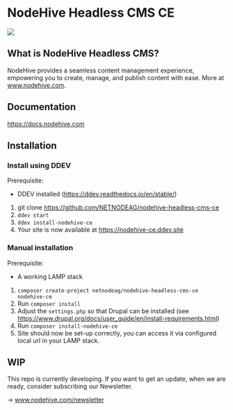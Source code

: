# NodeHive Headless CMS CE

<img src="https://docs.nodehive.com/nodehive-dashboard.png">

## What is NodeHive Headless CMS?

NodeHive provides a seamless content management experience, empowering you to create, manage, and publish content with ease. More at www.nodehive.com.

## Documentation

https://docs.nodehive.com

## Installation

### Install using DDEV

  Prerequisite:
   - DDEV installed (https://ddev.readthedocs.io/en/stable/)

1.  git clone https://github.com/NETNODEAG/nodehive-headless-cms-ce
2. `ddev start`
3. `ddev install-nodehive-ce`
4. Your site is now available at https://nodehive-ce.ddev.site

### Manual installation

  Prerequisite:
   - A working LAMP stack

  1. `composer create-project netnodeag/nodehive-headless-cms-ce nodehive-ce`
  2. Run `composer install`
  3. Adjust the `settings.php` so that Drupal can be installed (see https://www.drupal.org/docs/user_guide/en/install-requirements.html)
  4. Run `composer install-nodehive-ce`
  5. Site should now be set-up correctly, you can access it via configured local url in your LAMP stack.


## WIP

This repo is currently developing. If you want to get an update, when we are ready, consider subscribing our Newsletter.

-> www.nodehive.com/newsletter

